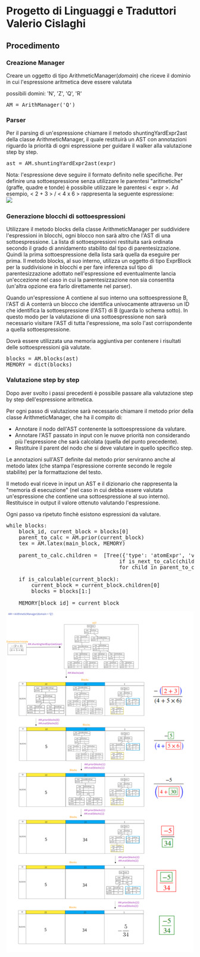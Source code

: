 # Progetto di Linguaggi e Traduttori Valerio Cislaghi

## Procedimento

### Creazione Manager

Creare un oggetto di tipo ArithmeticManager(*domain*) che riceve il dominio in cui l'espressione aritmetica deve essere valutata

possibili domini: 'N', 'Z', 'Q', 'R'

<pre>
AM = ArithManager('Q')
</pre>


### Parser
Per il parsing di un'espressione chiamare il metodo shuntingYardExpr2ast della classe ArithmeticManager, il quale restituirà un AST con annotazioni riguardo la priorità di ogni espressione per guidare il walker alla valutazione step by step.

<pre>
ast = AM.shuntingYardExpr2ast(expr)
</pre>


Nota: l'espressione deve seguire il formato definito nelle specifiche.
Per definire una sottoespressione senza utilizzare le parentesi "aritmetiche" (graffe, quadre e tonde) è possibile utilizzare le parentesi < expr >.
Ad esempio, < 2 + 3 > / < 4 x 6 > rappresenta la seguente espressione:  
<img src="https://render.githubusercontent.com/render/math?math=\frac{2+3}{45 \times 6}">


### Generazione blocchi di sottoespressioni

Utilizzare il metodo blocks della classe ArithmeticManager per suddividere l'espressioni in blocchi, ogni blocco non sarà altro che l'AST di una sottoespressione.
La lista di sottoespressioni restituita sarà ordinata secondo il grado di annidamento stabilito dal tipo di parentesizzazione. Quindi la prima sottoespressione della lista sarà quella da eseguire per prima.
Il metodo blocks, al suo interno, utilizza un oggetto di tipo ExprBlock per la suddivisione in blocchi e per fare inferenza sul tipo di parentesizzazione adottato nell'espressione ed eventualmente lancia un'eccezione nel caso in cui la parentesizzazione non sia consentita (un'altra opzione era farlo direttamente nel parser).

Quando un'espressione A contiene al suo interno una sottoespressione B, l'AST di A conterrà un blocco che identifica univocamente attraverso un ID che identifica la sottoespressione (l'AST) di B (guarda lo schema sotto).
In questo modo per la valutazione di una sottoespressione non sarà necessario visitare l'AST di tutta l'espressione, ma solo l'ast corrispondente a quella sottoespressione.

Dovrà essere utilizzata una memoria aggiuntiva per contenere i risultati delle sottoespressioni già valutate.

<pre>
blocks = AM.blocks(ast)
MEMORY = dict(blocks)
</pre>

### Valutazione step by step

Dopo aver svolto i passi precedenti è possibile passare alla valutazione step by step dell'espressione aritmetica.

Per ogni passo di valutazione sarà necessario chiamare il metodo prior della classe ArithmeticManager, che ha il compito di:
* Annotare il nodo dell'AST contenente la sottoespressione da valutare.
* Annotare l'AST passato in input con le nuove priorità non considerando più l'espressione che sarà calcolata (quella del punto precedente).
* Restituire il parent del nodo che si deve valutare in quello specifico step.

Le annotazioni sull'AST definite dal metodo prior serviranno anche al metodo latex (che stampa l'espressione corrente secondo le regole stabilite) per la formattazione del testo.

Il metodo eval riceve in input un AST e il dizionario che rappresenta la "memoria di esecuzione" (nel caso in cui debba essere valutata un'espressione che contiene una sottoespressione al suo interno).
Restituisce in output il valore ottenuto valutando l'espressione.

Ogni passo va ripetuto finchè esistono espressioni da valutare.
<pre>
while blocks:
    block_id, current_block = blocks[0]
    parent_to_calc = AM.prior(current_block)
    tex = AM.latex(main_block, MEMORY)
        
    parent_to_calc.children =  [Tree({'type': 'atomExpr', 'value': AM.eval(child, MEMORY), 'priority': 0, '_calc': 'last'}, []) 
                                    if is_next_to_calc(child) else child
                                    for child in parent_to_calc.children]

    if is_calculable(current_block):
        current_block = current_block.children[0]
        blocks = blocks[1:]

    MEMORY[block_id] = current_block
</pre>

![a relative link](doc/schema.png)
